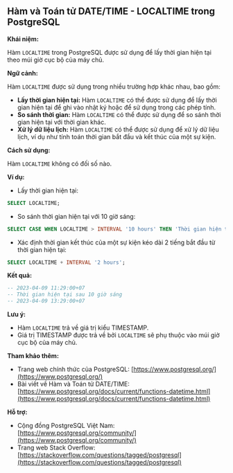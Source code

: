 ## Hàm và Toán tử DATE/TIME - LOCALTIME trong PostgreSQL

**Khái niệm:**

Hàm `LOCALTIME` trong PostgreSQL được sử dụng để lấy thời gian hiện tại theo múi giờ cục bộ của máy chủ.

**Ngữ cảnh:**

Hàm `LOCALTIME` được sử dụng trong nhiều trường hợp khác nhau, bao gồm:

- **Lấy thời gian hiện tại:** Hàm `LOCALTIME` có thể được sử dụng để lấy thời gian hiện tại để ghi vào nhật ký hoặc để sử dụng trong các phép tính.
- **So sánh thời gian:** Hàm `LOCALTIME` có thể được sử dụng để so sánh thời gian hiện tại với thời gian khác.
- **Xử lý dữ liệu lịch:** Hàm `LOCALTIME` có thể được sử dụng để xử lý dữ liệu lịch, ví dụ như tính toán thời gian bắt đầu và kết thúc của một sự kiện.

**Cách sử dụng:**

Hàm `LOCALTIME` không có đối số nào.

**Ví dụ:**

- Lấy thời gian hiện tại:

```sql
SELECT LOCALTIME;
```

- So sánh thời gian hiện tại với 10 giờ sáng:

```sql
SELECT CASE WHEN LOCALTIME > INTERVAL '10 hours' THEN 'Thời gian hiện tại sau 10 giờ sáng' ELSE 'Thời gian hiện tại trước 10 giờ sáng' END;
```

- Xác định thời gian kết thúc của một sự kiện kéo dài 2 tiếng bắt đầu từ thời gian hiện tại:

```sql
SELECT LOCALTIME + INTERVAL '2 hours';
```

**Kết quả:**

```sql
-- 2023-04-09 11:29:00+07
-- Thời gian hiện tại sau 10 giờ sáng
-- 2023-04-09 13:29:00+07
```

**Lưu ý:**

- Hàm `LOCALTIME` trả về giá trị kiểu TIMESTAMP.
- Giá trị TIMESTAMP được trả về bởi `LOCALTIME` sẽ phụ thuộc vào múi giờ cục bộ của máy chủ.

**Tham khảo thêm:**

- Trang web chính thức của PostgreSQL: [https://www.postgresql.org/](https://www.postgresql.org/)
- Bài viết về Hàm và Toán tử DATE/TIME: [https://www.postgresql.org/docs/current/functions-datetime.html](https://www.postgresql.org/docs/current/functions-datetime.html)

**Hỗ trợ:**

- Cộng đồng PostgreSQL Việt Nam: [https://www.postgresql.org/community/](https://www.postgresql.org/community/)
- Trang web Stack Overflow: [https://stackoverflow.com/questions/tagged/postgresql](https://stackoverflow.com/questions/tagged/postgresql)
